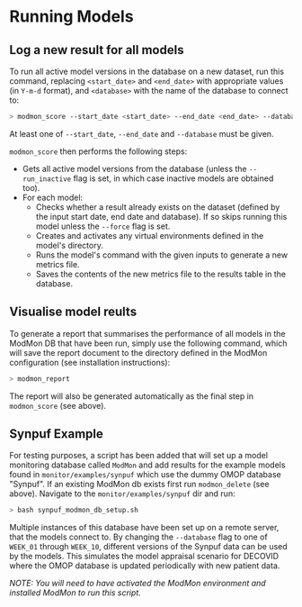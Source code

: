 # Running Models

## Log a new result for all models

To run all active model versions in the database on a new dataset, run this command, replacing `<start_date>` and `<end_date>` with appropriate values (in `Y-m-d` format), and `<database>` with the name of the database to connect to:
```bash
> modmon_score --start_date <start_date> --end_date <end_date> --database <database>
```
At least one of `--start_date`, `--end_date` and `--database` must be given.

`modmon_score` then performs the following steps:
- Gets all active model versions from the database (unless the `--run_inactive` flag is set, in which case inactive models are obtained too).
- For each model: 
  - Checks whether a result already exists on the dataset (defined by the input start date, end date and database). If so skips running this model unless the `--force` flag is set.
  - Creates and activates any virtual environments defined in the model's directory.
  - Runs the model's command with the given inputs to generate a new metrics file.
  - Saves the contents of the new metrics file to the results table in the database.

## Visualise model reults

To generate a report that summarises the performance of all models in the ModMon DB that have been run, simply use the following command, which will save the report document to the directory defined in the ModMon configuration (see installation instructions):

```bash
> modmon_report
```

The report will also be generated automatically as the final step in `modmon_score` (see above).

## Synpuf Example

For testing purposes, a script has been added that will set up a model monitoring database called `ModMon` and add results for the example models found in `monitor/examples/synpuf` which use the dummy OMOP database "Synpuf". If an existing ModMon db exists first run `modmon_delete` (see above). Navigate to the `monitor/examples/synpuf` dir and run:

```bash
> bash synpuf_modmon_db_setup.sh
```

Multiple instances of this database have been set up on a remote server, that the models connect to. By changing the `--database` flag to one of `WEEK_01` through `WEEK_10`, different versions of the Synpuf data can be used by the models. This simulates the model appraisal scenario for DECOVID where the OMOP database is updated periodically with new patient data.

*NOTE: You will need to have activated the ModMon environment and installed ModMon to run this script.*


